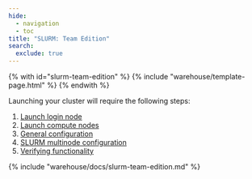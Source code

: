 ```yaml
---
hide:
  - navigation
  - toc
title: "SLURM: Team Edition"
search:
  exclude: true
---
```


{% with id="slurm-team-edition" %}
  {% include "warehouse/template-page.html" %}
{% endwith %}

Launching your cluster will require the following steps:

1. [Launch login node](#launch-login-node)
2. [Launch compute nodes](#launch-compute-nodes)
3. [General configuration](#general-configuration)
4. [SLURM multinode configuration](#slurm-multinode-configuration)
5. [Verifying functionality](#verifying-functionality)

{% include "warehouse/docs/slurm-team-edition.md" %}
